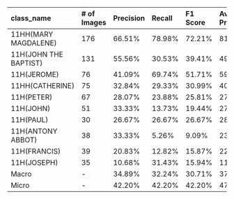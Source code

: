| class_name            | # of Images   | Precision   | Recall   | F1 Score   | Average Precision   |
|:----------------------|:--------------|:------------|:---------|:-----------|:--------------------|
| 11HH(MARY MAGDALENE)  | 176           | 66.51%      | 78.98%   | 72.21%     | 81.63%              |
| 11H(JOHN THE BAPTIST) | 131           | 55.56%      | 30.53%   | 39.41%     | 49.45%              |
| 11H(JEROME)           | 76            | 41.09%      | 69.74%   | 51.71%     | 59.01%              |
| 11HH(CATHERINE)       | 75            | 32.84%      | 29.33%   | 30.99%     | 40.34%              |
| 11H(PETER)            | 67            | 28.07%      | 23.88%   | 25.81%     | 27.66%              |
| 11H(JOHN)             | 51            | 33.33%      | 13.73%   | 19.44%     | 27.89%              |
| 11H(PAUL)             | 30            | 26.67%      | 26.67%   | 26.67%     | 28.12%              |
| 11H(ANTONY ABBOT)     | 38            | 33.33%      | 5.26%    | 9.09%      | 23.74%              |
| 11H(FRANCIS)          | 39            | 20.83%      | 12.82%   | 15.87%     | 22.78%              |
| 11H(JOSEPH)           | 35            | 10.68%      | 31.43%   | 15.94%     | 11.06%              |
| Macro                 | -             | 34.89%      | 32.24%   | 30.71%     | 37.17%              |
| Micro                 | -             | 42.20%      | 42.20%   | 42.20%     | 47.36%              |